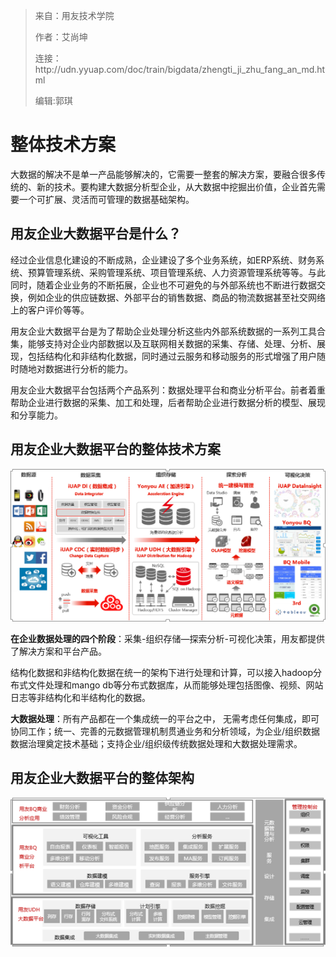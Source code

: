 > 来自：用友技术学院
> 
> 作者：艾尚坤
> 
> 连接：http:\/\/udn.yyuap.com\/doc\/train\/bigdata\/zhengti\_ji\_zhu\_fang\_an\_md.html
> 
> 编辑:郭琪

# 整体技术方案

大数据的解决不是单一产品能够解决的，它需要一整套的解决方案，要融合很多传统的、新的技术。要构建大数据分析型企业，从大数据中挖掘出价值，企业首先需要一个可扩展、灵活而可管理的数据基础架构。

## 用友企业大数据平台是什么？

经过企业信息化建设的不断成熟，企业建设了多个业务系统，如ERP系统、财务系统、预算管理系统、采购管理系统、项目管理系统、人力资源管理系统等等。与此同时，随着企业业务的不断拓展，企业也不可避免的与外部系统也不断进行数据交换，例如企业的供应链数据、外部平台的销售数据、商品的物流数据甚至社交网络上的客户评价等等。

用友企业大数据平台是为了帮助企业处理分析这些内外部系统数据的一系列工具合集，能够支持对企业内部数据以及互联网相关数据的采集、存储、处理、分析、展现，包括结构化和非结构化数据，同时通过云服务和移动服务的形式增强了用户随时随地对数据进行分析的能力。

用友企业大数据平台包括两个产品系列：数据处理平台和商业分析平台。前者着重帮助企业进行数据的采集、加工和处理，后者帮助企业进行数据分析的模型、展现和分享能力。

## 用友企业大数据平台的整体技术方案

![用友大数据平台整体技术方案](QQ图片20161129095856.png)

**在企业数据处理的四个阶段**：采集-组织存储—探索分析-可视化决策，用友都提供了解决方案和平台产品。

结构化数据和非结构化数据在统一的架构下进行处理和计算，可以接入hadoop分布式文件处理和mango db等分布式数据库，从而能够处理包括图像、视频、网站日志等非结构化和半结构化的数据。

**大数据处理**：所有产品都在一个集成统一的平台之中， 无需考虑任何集成，即可协同工作；统一、完善的元数据管理机制贯通业务和分析领域，为企业\/组织数据数据治理奠定技术基础；支持企业\/组织级传统数据处理和大数据处理需求。

## 用友企业大数据平台的整体架构

![用友企业大数据平台的整体架构](QQ图片20161129100244.png)

